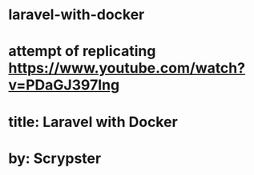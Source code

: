 # laravel-with-docker

# attempt of replicating https://www.youtube.com/watch?v=PDaGJ397Ing
# title: Laravel with Docker
# by: Scrypster
